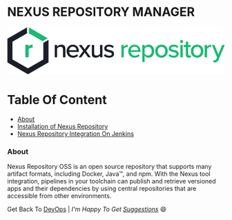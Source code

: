 # NEXUS REPOSITORY MANAGER

![NEXUS](./img/NexusRepo_logo.png)

Table Of Content
================

- [About](#about)
- [Installation of Nexus Repository](./nexus_installation.md)
- [Nexus Repository Integration On Jenkins](./nexus_repository_integration_with_jenkins.md)

<a name='about'></a>
### About
Nexus Repository OSS is an open source repository that supports many artifact formats, including Docker, Java™, and npm. With the Nexus tool integration, pipelines in your toolchain can publish and retrieve versioned apps and their dependencies by using central repositories that are accessible from other environments.


Get Back To [DevOps](../../../)  | _I'm Happy To Get [Suggestions](https://forms.gle/UPiN8UrHikj9UR5UA)_ :smile:

